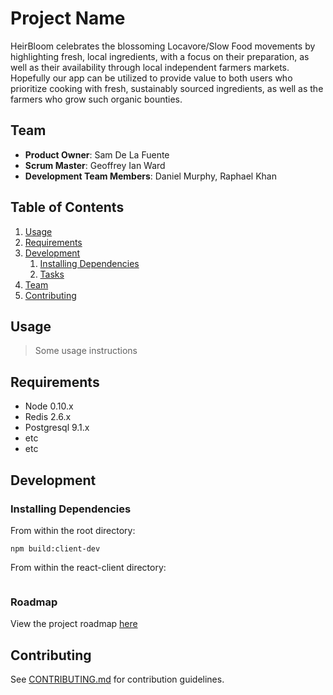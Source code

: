 # Project Name

HeirBloom celebrates the blossoming Locavore/Slow Food movements by highlighting fresh, local ingredients, with a focus on their preparation, as well as their availability through local independent farmers markets. Hopefully our app can be utilized to provide value to both users who prioritize cooking with fresh, sustainably sourced ingredients, as well as the farmers who grow such organic bounties. 

## Team

  - __Product Owner__: Sam De La Fuente
  - __Scrum Master__: Geoffrey Ian Ward
  - __Development Team Members__: Daniel Murphy, Raphael Khan

## Table of Contents

1. [Usage](#Usage)
1. [Requirements](#requirements)
1. [Development](#development)
    1. [Installing Dependencies](#installing-dependencies)
    1. [Tasks](#tasks)
1. [Team](#team)
1. [Contributing](#contributing)

## Usage

> Some usage instructions

## Requirements

- Node 0.10.x
- Redis 2.6.x
- Postgresql 9.1.x
- etc
- etc

## Development

### Installing Dependencies

From within the root directory:

```npm install
npm build:client-dev
```

From within the react-client directory:
```npm install
```

### Roadmap

View the project roadmap [here](LINK_TO_PROJECT_ISSUES)


## Contributing

See [CONTRIBUTING.md](CONTRIBUTING.md) for contribution guidelines.
